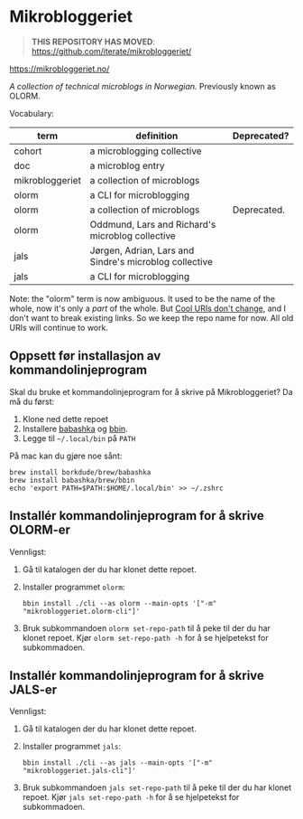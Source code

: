 # Mikrobloggeriet

> **THIS REPOSITORY HAS MOVED**: https://github.com/iterate/mikrobloggeriet/

https://mikrobloggeriet.no/

_A collection of technical microblogs in Norwegian._
Previously known as OLORM.

Vocabulary:

| term            | definition                                             | Deprecated? |
|-----------------|--------------------------------------------------------|-------------|
| cohort          | a microblogging collective                             |             |
| doc             | a microblog entry                                      |             |
| mikrobloggeriet | a collection of microblogs                             |             |
| olorm           | a CLI for microblogging                                |             |
| olorm           | a collection of microblogs                             | Deprecated. |
| olorm           | Oddmund, Lars and Richard's microblog collective       |             |
| jals            | Jørgen, Adrian, Lars and Sindre's microblog collective |             |
| jals            | a CLI for microblogging                                |             |

Note: the "olorm" term is now ambiguous.
It used to be the name of the whole, now it's only a _part_ of the whole.
But [Cool URIs don't change], and I don't want to break existing links.
So we keep the repo name for now.
All old URIs will continue to work.

[Cool URIs don't change]: https://www.w3.org/Provider/Style/URI

## Oppsett før installasjon av kommandolinjeprogram

Skal du bruke et kommandolinjeprogram for å skrive på Mikrobloggeriet?
Da må du først:

1. Klone ned dette repoet
2. Installere [babashka] og [bbin].
3. Legge til `~/.local/bin` på `PATH`

På mac kan du gjøre noe sånt:

``` shell
brew install borkdude/brew/babashka
brew install babashka/brew/bbin
echo 'export PATH=$PATH:$HOME/.local/bin' >> ~/.zshrc
```

## Installér kommandolinjeprogram for å skrive OLORM-er

Vennligst:

1. Gå til katalogen der du har klonet dette repoet.

2. Installer programmet `olorm`:

    ```shell
    bbin install ./cli --as olorm --main-opts '["-m" "mikrobloggeriet.olorm-cli"]'
    ```

3. Bruk subkommandoen `olorm set-repo-path` til å peke til der du har klonet repoet.
   Kjør `olorm set-repo-path -h` for å se hjelpetekst for subkommadoen.

## Installér kommandolinjeprogram for å skrive JALS-er

Vennligst:

1. Gå til katalogen der du har klonet dette repoet.

2. Installer programmet `jals`:

    ```shell
    bbin install ./cli --as jals --main-opts '["-m" "mikrobloggeriet.jals-cli"]'
    ```

3. Bruk subkommandoen `jals set-repo-path` til å peke til der du har klonet repoet.
   Kjør `jals set-repo-path -h` for å se hjelpetekst for subkommadoen.

[babashka]: https://babashka.org/
[bbin]: https://github.com/babashka/bbin
